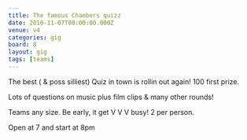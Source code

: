 ```yaml
---
title: The famous Chambers quizz
date: 2010-11-07T00:00:00.000Z
venue: v4
categories: gig
board: 8
layout: gig
tags: [teams]
---
```

The best ( & poss silliest) Quiz in town is rollin out again! 100 first prize.

Lots of questions on music plus film clips & many other rounds!

Teams any size. Be early, it get V V V busy! 2 per person.

Open at 7 and start at 8pm